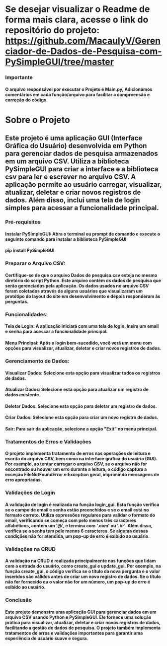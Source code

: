 # Se desejar visualizar o Readme de forma mais clara, acesse o link do repositório do projeto: https://github.com/MacaulyV/Gerenciador-de-Dados-de-Pesquisa-com-PySimpleGUI/tree/master

### Importante
#### O arquivo responsável por executar o Projeto é Main.py, Adicionamos comentários em cada função/arquivo para facilitar a compreensão e correção do código.

# Sobre o Projeto
## Este projeto é uma aplicação GUI (Interface Gráfica do Usuário) desenvolvida em Python para gerenciar dados de pesquisa armazenados em um arquivo CSV. Utiliza a biblioteca PySimpleGUI para criar a interface e a biblioteca csv para ler e escrever no arquivo CSV. A aplicação permite ao usuário carregar, visualizar, atualizar, deletar e criar novos registros de dados. Além disso, inclui uma tela de login simples para acessar a funcionalidade principal.

### Pré-requisitos
#### Instalar PySimpleGUI: Abra o terminal ou prompt de comando e execute o seguinte comando para instalar a biblioteca PySimpleGUI:
#### pip install PySimpleGUI

### Preparar o Arquivo CSV: 
#### Certifique-se de que o arquivo Dados de pesquisa.csv esteja no mesmo diretório do script Python. Este arquivo contém os dados de pesquisa que serão gerenciados pela aplicação. Os dados usados no arquivo CSV foram coletados através de alguns usuários que visualizaram um protótipo do layout do site em desenvolvimento e depois responderam às perguntas.

### Funcionalidades: 

#### Tela de Login: A aplicação iniciará com uma tela de login. Insira um email e senha para acessar a funcionalidade principal.

#### Menu Principal: Após o login bem-sucedido, você verá um menu com opções para visualizar, atualizar, deletar e criar novos registros de dados.

### Gerenciamento de Dados:

#### Visualizar Dados: Selecione esta opção para visualizar todos os registros de dados.
#### Atualizar Dados: Selecione esta opção para atualizar um registro de dados existente.
#### Deletar Dados: Selecione esta opção para deletar um registro de dados.
#### Criar Dados: Selecione esta opção para criar um novo registro de dados.
#### Sair: Para sair da aplicação, selecione a opção "Exit" no menu principal.
### Tratamentos de Erros e Validações
#### O projeto implementa tratamento de erros nas operações de leitura e escrita do arquivo CSV, bem como na interface gráfica do usuário (GUI). Por exemplo, ao tentar carregar o arquivo CSV, se o arquivo não for encontrado ou houver um erro durante a leitura, o código captura a exceção FileNotFoundError e Exception geral, imprimindo mensagens de erro apropriadas.

### Validações de Login
#### A validação de login é realizada na função login_gui. Esta função verifica se o campo de email e senha estão preenchidos e se o email está no formato correto. Utiliza expressões regulares para validar o formato do email, verificando se começa com pelo menos três caracteres alfabéticos, contém um '@', e termina com '.com' ou '.br'. Além disso, verifica se a senha tem pelo menos 6 caracteres. Se alguma dessas condições não for atendida, um pop-up de erro é exibido ao usuário.

### Validações na CRUD
#### A validação na CRUD é realizada principalmente nas funções que lidam com a entrada do usuário, como create_gui e update_gui. Por exemplo, na função create_gui, o código verifica se o título da nova pergunta e o valor inseridos são válidos antes de criar um novo registro de dados. Se o título não for fornecido ou o valor não for um número, um pop-up de erro é exibido ao usuário.

### Conclusão
#### Este projeto demonstra uma aplicação GUI para gerenciar dados em um arquivo CSV usando Python e PySimpleGUI. Ele fornece uma solução prática para visualizar, atualizar, deletar e criar novos registros de dados, facilitando a gestão de dados de pesquisa. O projeto também implementa tratamentos de erros e validações importantes para garantir uma experiência de usuário suave e segura.

